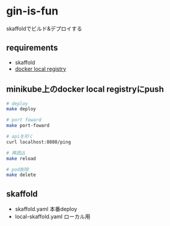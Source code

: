 # gin-is-fun
skaffoldでビルド&デプロイする

## requirements
* skaffold
* [docker local registry](https://github.com/morimolymoly/repository-compose)

## minikube上のdocker local registryにpush
```sh
# deploy
make deploy

# port foward
make port-foward

# apiを叩く
curl localhost:8080/ping

# 再読込
make reload

# pod削除
make delete
```

## skaffold
* skaffold.yaml 本番deploy
* local-skaffold.yaml ローカル用

